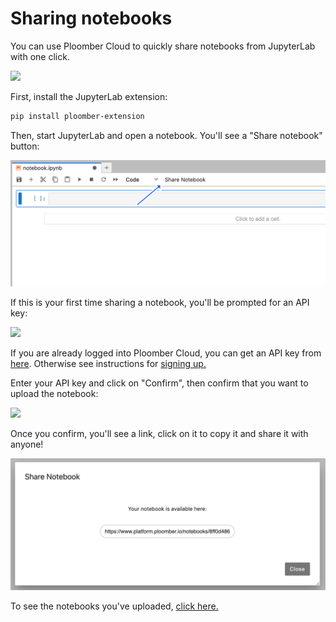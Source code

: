 # Sharing notebooks

You can use Ploomber Cloud to quickly share notebooks from JupyterLab with one click.

![](../static/jupyterlab/share-notebook-demo.gif)

First, install the JupyterLab extension:

```sh
pip install ploomber-extension
```

Then, start JupyterLab and open a notebook. You'll see a "Share notebook" button:

![](../static/jupyterlab/share-notebook.png)

If this is your first time sharing a notebook, you'll be prompted for an API key:

![](../static/jupyterlab/prompt-api-key.png)

If you are already logged into Ploomber Cloud, you can get an API key from [here](https://www.platform.ploomber.io/account). Otherwise see instructions for [signing up.](../quickstart/signup.md)


Enter your API key and click on "Confirm", then confirm that you want to upload the notebook:

![](../static/jupyterlab/upload-confirm.png)

Once you confirm, you'll see a link, click on it to copy it and share it with anyone!

![](../static/jupyterlab/upload-done.png)

To see the notebooks you've uploaded, [click here.](https://www.platform.ploomber.io/notebooks)

